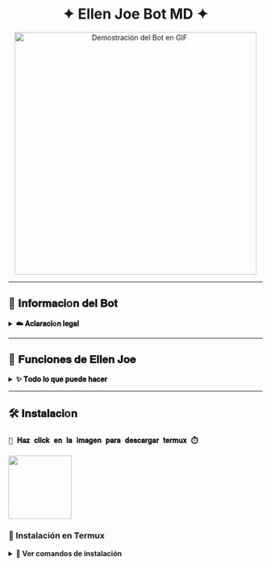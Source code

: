 <h1 align="center">✦ Ellen Joe Bot MD ✦</h1>

<div align="center">
  <img src="URL_DE_TU_GIF.gif" width="480" alt="Demostración del Bot en GIF">
</div>

---

## 💫 𝐈𝐧𝐟𝐨𝐫𝐦𝐚𝐜𝐢o𝐧 𝐝𝐞𝐥 𝐁𝐨𝐭

<details>
  <summary><b>☁️ 𝐀𝐜𝐥𝐚𝐫𝐚𝐜𝐢o𝐧 𝐥𝐞𝐠𝐚𝐥</b></summary>

> 🚫 **Este proyecto NO está afiliado a WhatsApp ni WhatsApp LLC.**
> Un bot hecho 100% independiente, personalizado por **Nevi Dev**.
</details>

---

## 🧩 𝐅𝐮𝐧𝐜𝐢𝐨𝐧𝐞𝐬 𝐝𝐞 𝐄𝐥𝐥𝐞𝐧 𝐉𝐨𝐞

<details>
  <summary><b>✨ 𝐓𝐨𝐝𝐨 𝐥𝐨 𝐪𝐮𝐞 𝐩𝐮𝐞𝐝𝐞 𝐡𝐚𝐜𝐞𝐫</b></summary>

- 👥 Gestión de grupos (bienvenidas, reglas, etc.)
- 🛡️ Antidelete, antilink, antispam
- 🎉 Mensaje de bienvenida personalizado
- 🎮 Juegos: tictactoe, piedra papel o tijera, etc.
- 🤖 Chatbots: Simsimi y autoresponder AI
- 🎨 Stickers desde imágenes, videos, GIFs o enlaces
- 🔎 Búsquedas rápidas en Google
- 🧙 Juego RPG integrado
- 🎵 Descarga de música y videos desde YouTube
- 🔧 ¡Y muchas otras funciones!

</details>

---

## 🛠️ 𝐈𝐧𝐬𝐭𝐚𝐥𝐚𝐜𝐢o𝐧

### **`🤖 𝐇𝐚𝐳 𝐜𝐥𝐢𝐜𝐤 𝐞𝐧 𝐥𝐚 𝐢𝐦𝐚𝐠𝐞𝐧 𝐩𝐚𝐫𝐚 𝐝𝐞𝐬𝐜𝐚𝐫𝐠𝐚𝐫 𝐭𝐞𝐫𝐦𝐮𝐱 ⏱️`**
<a
href="https://www.mediafire.com/file/llugt4zgj7g3n3u/com.termux_1020.apk/file"><img src="https://qu.ax/finc.jpg" height="125px"></a> 

### 📱 Instalación en **Termux**

<details>
  <summary><b>🔰 Ver comandos de instalación</b></summary>

```bash
termux-setup-storage
```bash
apt update && apt upgrade && pkg install -y git nodejs ffmpeg imagemagick yarn
```bash
git clone [https://github.com/nevi-dev/Ellen-Joe-Bot-MD](https://github.com/nevi-dev/Ellen-Joe-Bot-MD) && cd Ellen-Joe-Bot-MD
```bash
yarn install && npm install && npm update
```bash
npm start

> Cuando veas: (Y/I/N/O/D/Z) [default=N]
> Escribe "y" y presiona ENTER
> 
</details>
🖥️ 𝐇𝐚𝐳 𝐜𝐥𝐢𝐜 𝐞𝐧 𝐥𝐚 𝐢𝐦𝐚𝐠𝐞𝐧 𝐩𝐚𝐫𝐚 𝐝𝐞𝐬𝐜𝐚𝐫𝐠𝐚𝐫 𝐜𝐥𝐨𝐮𝐝 𝐬𝐡𝐞𝐥𝐥 ✨
<a
href="https://www.mediafire.com/file/bp2l6cci2p30hjv/Cloud+Shell_1.apk/file"><img src="https://qu.ax/iSvfx.webp" height="125px"></a>
☁️ Instalación en Cloud Shell
<details>
<summary><b>🚀 Ver pasos para Cloud Shell</b></summary>
git clone [https://github.com/nevi-dev/Ellen-Joe-Bot-MD](https://github.com/nevi-dev/Ellen-Joe-Bot-MD) && cd Ellen-Joe-Bot-MD
```bash
yarn install && npm install
```bash
npm start

> ✔️ Asegúrate de que tu Cloud Shell tenga Node.js instalado.
> </details>
> 
♻️ ¿El bot se detuvo?
<details>
<summary><b>🔁 Cómo reiniciarlo en Termux</b></summary>
cd Ellen-Joe-Bot-MD && npm start

</details>
🧑‍💻 ¿Quieres poner tu número como owner?
<details>
<summary><b>🔑 edita el archivo y Agrega tu número como Owner</b></summary>
cd Ellen-Joe-Bot-MD
```bash
nano settings.js

> En el archivo settings.js, busca la sección owner y coloca tu número ahí.
> 
</details>
🌐 𝐄𝐧𝐥𝐚𝐜𝐞𝐬 u𝐭𝐢𝐥𝐞𝐬
<details>
<summary><b>👥 Grupos Oficiales</b></summary>
 * 📢 Canal Oficial
 * 🌐 Comunidad Global
</details>
<details>
<summary><b>📞 Contacto</b></summary>
 * 📱 WhatsApp: 18294868853
 * 📧 Email: dioneibipaselomendes@gmail.com
</details>
👑 𝐂𝐫𝐞𝐚𝐝𝐨𝐫 𝐝𝐞𝐥 𝐁𝐨𝐭
💻 Creado por: Nevi Dev
<div align="center">
<a href="[https://github.com/nevi-dev](https://github.com/nevi-dev)"><img src="[https://github.com/nevi-dev.png](https://github.com/nevi-dev.png)" width="250" height="250" alt="Nevi Dev"/></a>
</div>
🤝 𝐂𝐨𝐥𝐚𝐛𝐨𝐫𝐚𝐝𝐨𝐫𝐞𝐬
<div align="center">
<a href="[https://github.com/Dioneibi-rip](https://github.com/Dioneibi-rip)" style="display:inline-block; text-decoration: none;">
<img src="[https://github.com/Dioneibi-rip.png](https://github.com/Dioneibi-rip.png)" width="130" height="130" alt="Dioneibi-rip" style="border-radius: 50%;"/>
<br>
<sub><b>Dioneibi-rip</b></sub>
</a>
</div>

